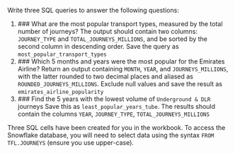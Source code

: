 Write three SQL queries to answer the following questions:

<ol>
  <li>
    ### What are the most popular transport types, measured by the total number of journeys?
    The output should contain two columns: <code>JOURNEY_TYPE</code> and <code>TOTAL_JOURNEYS_MILLIONS</code>, and be sorted by the second column in descending order. Save the query as <code>most_popular_transport_types</code>
  </li>
  <li>
    ### Which 5 months and years were the most popular for the Emirates Airline?
    Return an output containing <code>MONTH</code>, <code>YEAR</code>, and <code>JOURNEYS_MILLIONS</code>, with the latter rounded to two decimal places and aliased as <code>ROUNDED_JOURNEYS_MILLIONS</code>. Exclude null values and save the result as <code>emirates_airline_popularity</code>
  </li>
  <li>
    ### Find the 5 years with the lowest volume of <code>Underground & DLR</code> journeys
    Save this as <code>least_popular_years_tube</code>. The results should contain the columns <code>YEAR</code>, <code>JOURNEY_TYPE</code>, <code>TOTAL_JOURNEYS_MILLIONS</code>
  </li>
</ol>

Three SQL cells have been created for you in the workbook. To access the Snowflake database, you will need to select data using the syntax <code>FROM TFL.JOURNEYS</code> (ensure you use upper-case).
